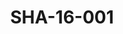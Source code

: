 ---
pid: SHA-16-001
title: SHA-16-001
language: ar
original_label: 
rights: شرحبيل احمد
location_of_original: شرحبيل احمد
photographer_or_studio: 
scanned_from: photograph 10.1 by 15.1
_date: 1993-1995
location: بريطانيا، لندن
description: 'شرحبيل احمد في جمهور '
additional_notes: 
permission_display: 'yes'
on_server: 'no'
on_website: 'no'
permalink: /photopages/ar/SHA-16-001.html
layout: photo-page
---